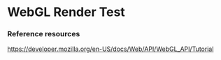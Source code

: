 # WebGL Render Test

### Reference resources

https://developer.mozilla.org/en-US/docs/Web/API/WebGL_API/Tutorial

